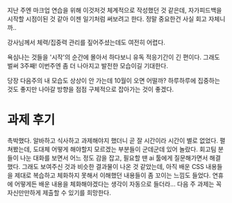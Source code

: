 <!-- 여기에 2주차 회고 내용을 작성해주세요 -->

지난 주엔 마크업 연습을 위해 이것저것 체계적으로 작성했던 것 같은데, 자가피드백을 시작할 시점이된 것 같아 이젠 일기처럼 써보려고 한다. 정말 중요한건 사실 회고 자체니까..

강사님께서 체력/집중력 관리를 짚어주셨는데도 여전히 어렵다.

욕심나는 것들을 '시작'의 순간에 몰아서 하다보니 유독 적응기간이 긴 편이다. 그래도 벌써 3주째! 이번주엔 좀 더 나아지고 발전한 모습이길 기대한다.

당장 다음주의 내 모습도 상상이 안 가는데 10월이 오면 어떨까? 하루하루에 집중하는 것도 좋지만 나아갈 방향을 점점 구체적으로 잡아가는 것이 좋겠다.

# 과제 후기

촉박했다.
알바하고 식사하고 과제해야지 했더니 곧 잘 시간이라 시간이 별로 없었다.
펼쳐봤는데, 도대체 어떻게 해야할지 모르겠는 부분들이 군데군데 있어 놀랐다.
회고팀 분들이 나눈 대화를 보면서 어느 정도 감을 잡고, 필요할 땐 ai 툴에게 질문해가면서 해결했다. 그래도 보여주신 것과 비슷한 결과물이 나온 것 같았는데, 아직 배운 CSS 내용들을 제대로 복습하고 체화하지 못해서 이해했던 내용들이 좀 꼬이는 느낌도 들었다.
연휴에 어떻게든 배운 내용을 체화해야겠다는 생각이 자동으로 들더라...
다음 주 과제는 꼭 자신만만하게 제출할 수 있기를 희망한다.
